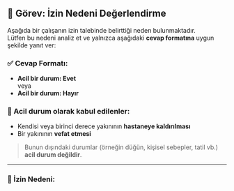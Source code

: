 ## 📝 Görev: İzin Nedeni Değerlendirme

Aşağıda bir çalışanın izin talebinde belirttiği neden bulunmaktadır.  
Lütfen bu nedeni analiz et ve yalnızca aşağıdaki **cevap formatına** uygun şekilde yanıt ver:

### ✅ Cevap Formatı:
- **Acil bir durum: Evet**  
veya  
- **Acil bir durum: Hayır**

### 📌 Acil durum olarak kabul edilenler:
- Kendisi veya birinci derece yakınının **hastaneye kaldırılması**
- Bir yakınının **vefat etmesi**

> Bunun dışındaki durumlar (örneğin düğün, kişisel sebepler, tatil vb.) **acil durum değildir**.

---

### 🧾 İzin Nedeni: